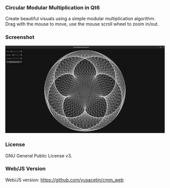 ### Circular Modular Multiplication in Qt6
Create beautiful visuals using a simple modular multiplication algorithm. Drag with the mouse to move, use the mouse scroll wheel to zoom in/out.

### Screenshot
![screenshot](screenshot.jpg)

### License
GNU General Public License v3.

### Web/JS Version
Web/JS version: https://github.com/yusacetin/cmm_web